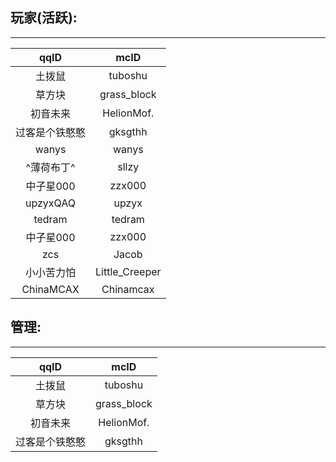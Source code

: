 ## 玩家(活跃):<br/>
*****
|qqID|mcID|
|:---:|:--:|
|土拨鼠|tuboshu|
|草方块|grass_block|
|初音未来|HelionMof.|
|过客是个铁憨憨|gksgthh|
|wanys|wanys|
|^薄荷布丁^|sllzy|
|中子星000|zzx000|
|upzyxQAQ|upzyx|
|tedram|tedram|
|中子星000|zzx000|
|zcs|Jacob|
|小小苦力怕|Little_Creeper|
|ChinaMCAX|Chinamcax|

## 管理:<br/>
*****
|qqID|mcID|
|:---:|:--:|
|土拨鼠|tuboshu|
|草方块|grass_block|
|初音未来|HelionMof.|
|过客是个铁憨憨|gksgthh|

